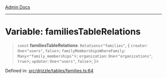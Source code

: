 [Admin Docs](/)

***

# Variable: familiesTableRelations

> `const` **familiesTableRelations**: `Relations`\<`"families"`, \{ `creator`: `One`\<`"users"`, `false`\>; `familyMembershipsWhereFamily`: `Many`\<`"family_memberships"`\>; `organization`: `One`\<`"organizations"`, `true`\>; `updater`: `One`\<`"users"`, `false`\>; \}\>

Defined in: [src/drizzle/tables/families.ts:64](https://github.com/PalisadoesFoundation/talawa-api/blob/36e30b39ce897bdded5fea4859d9ae00485b5a4c/src/drizzle/tables/families.ts#L64)
